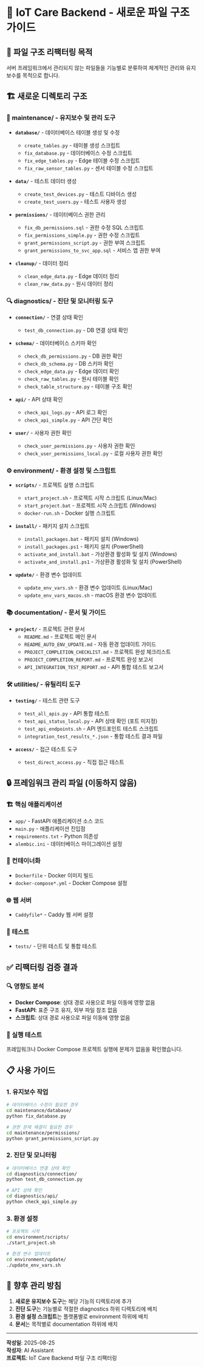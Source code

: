 # 📁 IoT Care Backend - 새로운 파일 구조 가이드

## 🎯 **파일 구조 리팩터링 목적**
서버 프레임워크에서 관리되지 않는 파일들을 기능별로 분류하여 체계적인 관리와 유지보수를 목적으로 합니다.

## 🏗️ **새로운 디렉토리 구조**

### **📂 maintenance/** - 유지보수 및 관리 도구
- **`database/`** - 데이터베이스 테이블 생성 및 수정
  - `create_tables.py` - 테이블 생성 스크립트
  - `fix_database.py` - 데이터베이스 수정 스크립트
  - `fix_edge_tables.py` - Edge 테이블 수정 스크립트
  - `fix_raw_sensor_tables.py` - 센서 테이블 수정 스크립트

- **`data/`** - 테스트 데이터 생성
  - `create_test_devices.py` - 테스트 디바이스 생성
  - `create_test_users.py` - 테스트 사용자 생성

- **`permissions/`** - 데이터베이스 권한 관리
  - `fix_db_permissions.sql` - 권한 수정 SQL 스크립트
  - `fix_permissions_simple.py` - 권한 수정 스크립트
  - `grant_permissions_script.py` - 권한 부여 스크립트
  - `grant_permissions_to_svc_app.sql` - 서비스 앱 권한 부여

- **`cleanup/`** - 데이터 정리
  - `clean_edge_data.py` - Edge 데이터 정리
  - `clean_raw_data.py` - 원시 데이터 정리

### **🔍 diagnostics/** - 진단 및 모니터링 도구
- **`connection/`** - 연결 상태 확인
  - `test_db_connection.py` - DB 연결 상태 확인

- **`schema/`** - 데이터베이스 스키마 확인
  - `check_db_permissions.py` - DB 권한 확인
  - `check_db_schema.py` - DB 스키마 확인
  - `check_edge_data.py` - Edge 데이터 확인
  - `check_raw_tables.py` - 원시 테이블 확인
  - `check_table_structure.py` - 테이블 구조 확인

- **`api/`** - API 상태 확인
  - `check_api_logs.py` - API 로그 확인
  - `check_api_simple.py` - API 간단 확인

- **`user/`** - 사용자 권한 확인
  - `check_user_permissions.py` - 사용자 권한 확인
  - `check_user_permissions_local.py` - 로컬 사용자 권한 확인

### **⚙️ environment/** - 환경 설정 및 스크립트
- **`scripts/`** - 프로젝트 실행 스크립트
  - `start_project.sh` - 프로젝트 시작 스크립트 (Linux/Mac)
  - `start_project.bat` - 프로젝트 시작 스크립트 (Windows)
  - `docker-run.sh` - Docker 실행 스크립트

- **`install/`** - 패키지 설치 스크립트
  - `install_packages.bat` - 패키지 설치 (Windows)
  - `install_packages.ps1` - 패키지 설치 (PowerShell)
  - `activate_and_install.bat` - 가상환경 활성화 및 설치 (Windows)
  - `activate_and_install.ps1` - 가상환경 활성화 및 설치 (PowerShell)

- **`update/`** - 환경 변수 업데이트
  - `update_env_vars.sh` - 환경 변수 업데이트 (Linux/Mac)
  - `update_env_vars_macos.sh` - macOS 환경 변수 업데이트

### **📚 documentation/** - 문서 및 가이드
- **`project/`** - 프로젝트 관련 문서
  - `README.md` - 프로젝트 메인 문서
  - `README_AUTO_ENV_UPDATE.md` - 자동 환경 업데이트 가이드
  - `PROJECT_COMPLETION_CHECKLIST.md` - 프로젝트 완성 체크리스트
  - `PROJECT_COMPLETION_REPORT.md` - 프로젝트 완성 보고서
  - `API_INTEGRATION_TEST_REPORT.md` - API 통합 테스트 보고서

### **🛠️ utilities/** - 유틸리티 도구
- **`testing/`** - 테스트 관련 도구
  - `test_all_apis.py` - API 통합 테스트
  - `test_api_status_local.py` - API 상태 확인 (포트 미지정)
  - `test_api_endpoints.sh` - API 엔드포인트 테스트 스크립트
  - `integration_test_results_*.json` - 통합 테스트 결과 파일

- **`access/`** - 접근 테스트 도구
  - `test_direct_access.py` - 직접 접근 테스트

## 🔒 **프레임워크 관리 파일 (이동하지 않음)**

### **🏗️ 핵심 애플리케이션**
- `app/` - FastAPI 애플리케이션 소스 코드
- `main.py` - 애플리케이션 진입점
- `requirements.txt` - Python 의존성
- `alembic.ini` - 데이터베이스 마이그레이션 설정

### **🐳 컨테이너화**
- `Dockerfile` - Docker 이미지 빌드
- `docker-compose*.yml` - Docker Compose 설정

### **🌐 웹 서버**
- `Caddyfile*` - Caddy 웹 서버 설정

### **🧪 테스트**
- `tests/` - 단위 테스트 및 통합 테스트

## ✅ **리팩터링 검증 결과**

### **🔍 영향도 분석**
- **Docker Compose**: 상대 경로 사용으로 파일 이동에 영향 없음
- **FastAPI**: 표준 구조 유지, 외부 파일 참조 없음
- **스크립트**: 상대 경로 사용으로 파일 이동에 영향 없음

### **🚀 실행 테스트**
프레임워크나 Docker Compose 프로젝트 실행에 문제가 없음을 확인했습니다.

## 📋 **사용 가이드**

### **1. 유지보수 작업**
```bash
# 데이터베이스 수정이 필요한 경우
cd maintenance/database/
python fix_database.py

# 권한 문제 해결이 필요한 경우
cd maintenance/permissions/
python grant_permissions_script.py
```

### **2. 진단 및 모니터링**
```bash
# 데이터베이스 연결 상태 확인
cd diagnostics/connection/
python test_db_connection.py

# API 상태 확인
cd diagnostics/api/
python check_api_simple.py
```

### **3. 환경 설정**
```bash
# 프로젝트 시작
cd environment/scripts/
./start_project.sh

# 환경 변수 업데이트
cd environment/update/
./update_env_vars.sh
```

## 🔄 **향후 관리 방침**

1. **새로운 유지보수 도구**는 해당 기능의 디렉토리에 추가
2. **진단 도구**는 기능별로 적절한 diagnostics 하위 디렉토리에 배치
3. **환경 설정 스크립트**는 플랫폼별로 environment 하위에 배치
4. **문서**는 목적별로 documentation 하위에 배치

---

**작성일**: 2025-08-25  
**작성자**: AI Assistant  
**프로젝트**: IoT Care Backend 파일 구조 리팩터링



